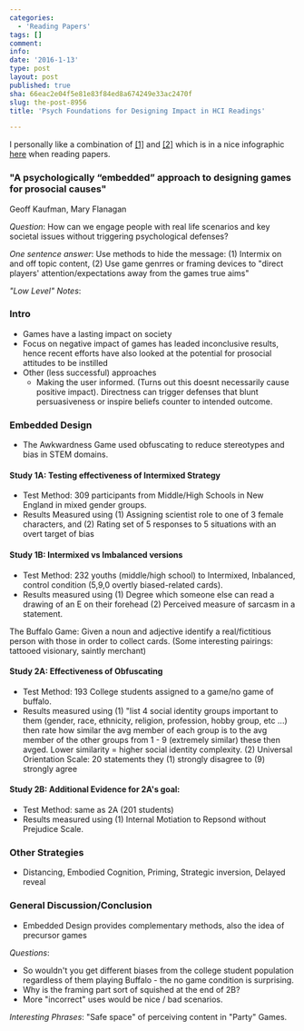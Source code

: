 ```yaml
---
categories:
  - 'Reading Papers'
tags: []
comment: 
info: 
date: '2016-1-13'
type: post
layout: post
published: true
sha: 66eac2e04f5e81e83f84ed8a674249e33ac2470f
slug: the-post-8956
title: 'Psych Foundations for Designing Impact in HCI Readings'

---
```

I personally like a combination of [[1]](http://www.eecs.harvard.edu/~michaelm/postscripts/ReadPaper.pdf) and [[2]](http://www.cs.columbia.edu/~hgs/netbib/efficientReading.pdf) which is in a nice infographic [here](http://www.slideshare.net/ElsevierConnect/infographic-how-to-read-scientific-papers) when reading papers.

### "A psychologically “embedded” approach to designing games for prosocial causes"

Geoff Kaufman, Mary Flanagan

*Question*: How can we engage people with real life scenarios and key societal issues without triggering psychological defenses?

*One sentence answer*: Use methods to hide the message: (1) Intermix on and off topic content, (2) Use game genrres or framing devices to "direct players' attention/expectations away from the games true aims"

*"Low Level" Notes*:

### Intro
- Games have a lasting impact on society
- Focus on negative impact of games has leaded inconclusive results, hence recent efforts have also looked at the potential for prosocial attitudes to be instilled 
- Other (less successful) approaches
    - Making the user informed. (Turns out this doesnt necessarily cause positive impact). Directness can trigger defenses that blunt persuasiveness or inspire beliefs counter to intended outcome.

### Embedded Design

- The Awkwardness Game used obfuscating to reduce stereotypes and bias in STEM domains.

#### Study 1A: Testing effectiveness of Intermixed Strategy

- Test Method: 309 participants from Middle/High Schools in New England in mixed gender groups. 
- Results Measured using (1) Assigning scientist role to one of 3 female characters, and (2) Rating set of 5 responses to 5 situations with an overt target of bias

#### Study 1B: Intermixed vs Imbalanced versions

- Test Method: 232 youths (middle/high school) to Intermixed, Inbalanced, control condition (5,9,0 overtly biased-related cards).
- Results measured using (1) Degree which someone else can read a drawing of an E on their forehead (2) Perceived measure of sarcasm in a statement.

The Buffalo Game: Given a noun and adjective identify a real/fictitious person with those in order to collect cards. (Some interesting pairings: tattooed visionary, saintly merchant)

#### Study 2A: Effectiveness of Obfuscating
- Test Method: 193 College students assigned to a game/no game of buffalo.
- Results measured using (1) "list 4 social identity groups important to them (gender, race, ethnicity, religion, profession, hobby group, etc ...) then rate how similar the avg member of each group is to the avg member of the other groups from 1 - 9 (extremely similar) these then avged. Lower similarity = higher social identity complexity. (2) Universal Orientation Scale: 20 statements they (1) strongly disagree to (9) strongly agree

#### Study 2B: Additional Evidence for 2A's goal:
- Test Method: same as 2A (201 students)
- Results measured using (1) Internal Motiation to Repsond without Prejudice Scale.

### Other Strategies

- Distancing, Embodied Cognition, Priming, Strategic inversion, Delayed reveal 

### General Discussion/Conclusion

- Embedded Design provides complementary methods, also the idea of precursor games


*Questions*: 
- So wouldn't you get different biases from the college student population regardless of them playing Buffalo - the no game condition is surprising.
- Why is the framing part sort of squished at the end of 2B?
- More "incorrect" uses would be nice / bad scenarios.

*Interesting Phrases*: "Safe space" of perceiving content in "Party" Games.